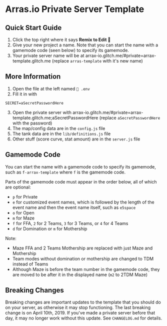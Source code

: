 # Arras.io Private Server Template

## Quick Start Guide

1. Click the top right where it says **Remix to Edit :microphone:**
2. Give your new project a name. Note that you can start the name with a gamemode code (seen below) to specify its gamemode.
3. Your private server name will be at arrax-io.glitch.me/#private=arrax-template.glitch.me (replace `arras-template` with it's new name)

## More Information

1. Open the file at the left named `🔑 .env`
2. Fill it in with
```
SECRET=aSecretPasswordHere
```
3. Open the private server with arrax-io.glitch.me/#private=arrax-template.glitch.me;aSecretPasswordHere (replace `aSecretPasswordHere` with the password)
4. The map/config data are in the `config.js` file
5. The tank data are in the `lib/definitions.js` file
6. Other stuff (score curve, stat amount) are in the `server.js` file

## Gamemode Code

You can start the name with a gamemode code to specify its gamemode, such as `f-arrax-template` where `f` is the gamemode code.

Parts of the gamemode code must appear in the order below, all of which are optional:
- `p` for Private
- `e` for customized event names, which is followed by the length of the event name and then the event name itself, such as `e5space`
- `o` for Open
- `m` for Maze
- `f` for FFA, `2` for 2 Teams, `3` for 3 Teams, or `4` for 4 Teams
- `d` for Domination or `m` for Mothership

Note:
- Maze FFA and 2 Teams Mothership are replaced with just Maze and Mothership
- Team modes without domination or mothership are changed to TDM instead of Teams
- Although Maze is before the team number in the gamemode code, they are moved to be after it in the displayed name (`m2` to 2TDM Maze)
 
## Breaking Changes

Breaking changes are important updates to the template that you should do on your server, as otherwise it may stop functioning. The last breaking change is on April 10th, 2019. If you've made a private server before that day, it may no longer work without this update. See `CHANGELOG.md` for details.
